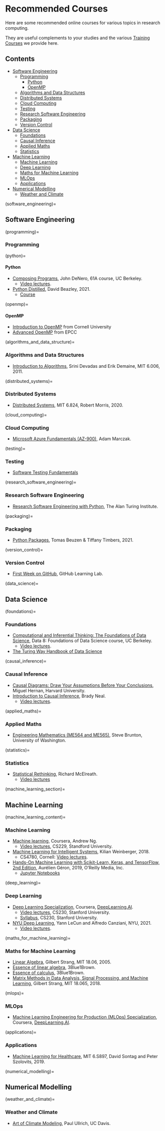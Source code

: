 # Recommended Courses

Here are some recommended online courses for various topics in research computing.  

They are useful complements to your studies and the various [Training Courses](https://arc.leeds.ac.uk/training/) we provide here.

## Contents

- [Software Engineering](software_engineering)
    - [Programming](programming)
        - [Python](python)
        - [OpenMP](openmp)
    - [Algorithms and Data Structures](algorithms_and_data_structure)
    - [Distributed Systems](distributed_systems)
    - [Cloud Computing](cloud_computing)
    - [Testing](testing)
    - [Research Software Engineering](research_software_engineering)
    - [Packaging](packaging)
    - [Version Control](version_control)
- [Data Science](data_science)
    - [Foundations](foundations)
    - [Causal Inference](causal_inference)
    - [Applied Maths](applied_maths)
    - [Statistics](statistics)
- [Machine Learning](machine_learning_section)
    - [Machine Learning](machine_learning_content)
    - [Deep Learning](deep_learning)
    - [Maths for Machine Learning](maths_for_machine_learning)
    - [MLOps](mlops)
    - [Applications](applications)
- [Numerical Modelling](numerical_modelling)
    - [Weather and Climate](weather_and_climate)
    
(software_engineering)=
## Software Engineering

(programming)=
### Programming

(python)=
#### Python

- [Composing Programs](https://composingprograms.com/), John DeNero, 61A course, UC Berkeley.
    - [Video lectures](https://www.youtube.com/c/JohnDeNero/playlists).
- [Python Distilled](https://www.dabeaz.com/python-distilled/), David Beazley, 2021.
    - [Course](https://dabeaz-course.github.io/practical-python/)

(openmp)=
#### OpenMP
- [Introduction to OpenMP](https://cvw.cac.cornell.edu/OpenMP/) from Cornell University
- [Advanced OpenMP](http://www.archer.ac.uk/training/course-material/2019/06/AdvOpenMP-manch/L01-OpenMPBasics.pdf) from EPCC

(algorithms_and_data_structure)=
### Algorithms and Data Structures

- [Introduction to Algorithms](https://youtube.com/playlist?list=PLUl4u3cNGP61Oq3tWYp6V_F-5jb5L2iHb), Srini Devadas and Erik Demaine, MIT 6.006, 2011.

(distributed_systems)=
### Distributed Systems

- [Distributed Systems](https://www.youtube.com/playlist?list=PLrw6a1wE39_tb2fErI4-WkMbsvGQk9_UB), MIT 6.824, Robert Morris, 2020.

(cloud_computing)=
### Cloud Computing

- [Microsoft Azure Fundamentals (AZ-900)](https://www.youtube.com/playlist?list=PLGjZwEtPN7j-Q59JYso3L4_yoCjj2syrM), Adam Marczak.

(testing)=
### Testing

- [Software Testing Fundamentals](https://softwaretestingfundamentals.com/)

(research_software_engineering)=
### Research Software Engineering

- [Research Software Engineering with Python](https://alan-turing-institute.github.io/rse-course/html/index.html), The Alan Turing Institute.

(packaging)=
### Packaging

- [Python Packages](https://py-pkgs.org/), Tomas Beuzen & Tiffany Timbers, 2021.

(version_control)=
### Version Control

- [First Week on GitHub](https://lab.github.com/githubtraining/first-week-on-github), GitHub Learning Lab.

(data_science)=
## Data Science

(foundations)=
### Foundations

- [Computational and Inferential Thinking: The Foundations of Data Science](https://inferentialthinking.com/chapters/intro.html), Data 8: Foundations of Data Science course, UC Berkeley.
    - [Video lectures](https://www.youtube.com/playlist?list=PL3juAj0fqNsI4HLvMJFnZDDabxAExG0wv).
- [The Turing Way Handbook of Data Science](https://the-turing-way.netlify.app/welcome.html)

(causal_inference)=
### Causal Inference

- [Causal Diagrams: Draw Your Assumptions Before Your Conclusions](https://www.edx.org/course/causal-diagrams-draw-your-assumptions-before-your), Miguel Hernan, Harvard University.
- [Introduction to Causal Inference](https://www.bradyneal.com/causal-inference-course), Brady Neal.
    - [Video lectures](https://www.youtube.com/playlist?list=PLoazKTcS0RzZ1SUgeOgc6SWt51gfT80N0).

(applied_maths)=
### Applied Maths

- [Engineering Mathematics (ME564 and ME565)](https://www.youtube.com/playlist?list=PLMrJAkhIeNNR2W2sPWsYxfrxcASrUt_9j), Steve Brunton, University of Washington.

(statistics)=
### Statistics

- [Statistical Rethinking](https://xcelab.net/rm/statistical-rethinking/), Richard McElreath.
    - [Video lectures](https://www.youtube.com/playlist?list=PLDcUM9US4XdMROZ57-OIRtIK0aOynbgZN)

(machine_learning_section)=
## Machine Learning

(machine_learning_content)=
### Machine Learning

- [Machine learning](https://www.coursera.org/learn/machine-learning), Coursera, Andrew Ng.
    - [Video lectures](https://www.youtube.com/playlist?list=PLoROMvodv4rMiGQp3WXShtMGgzqpfVfbU), CS229, Standford University.
- [Machine Learning for Intelligent Systems](https://www.cs.cornell.edu/courses/cs4780/2018fa/lectures/), Kilian Weinberger, 2018.
    - CS4780, Cornell: [Video lectures](https://youtube.com/playlist?list=PLl8OlHZGYOQ7bkVbuRthEsaLr7bONzbXS).
- [Hands-On Machine Learning with Scikit-Learn, Keras, and TensorFlow, 2nd Edition](https://www.oreilly.com/library/view/hands-on-machine-learning/9781492032632/), Aurélien Géron, 2019, O’Reilly Media, Inc.
    - [Jupyter Notebooks](https://github.com/ageron/handson-ml2)

(deep_learning)=
### Deep Learning

- [Deep Learning Specialization](https://www.coursera.org/specializations/deep-learning), Coursera, [DeepLearning.AI](https://deeplearning.ai/).
    - [Video lectures](https://www.youtube.com/playlist?list=PLoROMvodv4rOABXSygHTsbvUz4G_YQhOb), CS230, Stanford University.
    - [Syllabus](https://cs230.stanford.edu/syllabus/), CS230, Stanford University.
- [NYU Deep Learning](https://atcold.github.io/NYU-DLSP21/), Yann LeCun and Alfredo Canziani, NYU, 2021.
    - [Video lectures](https://www.youtube.com/playlist?list=PLLHTzKZzVU9e6xUfG10TkTWApKSZCzuBI).
    
(maths_for_machine_learning)=
### Maths for Machine Learning

- [Linear Algebra](https://www.youtube.com/playlist?list=PLE7DDD91010BC51F8), Gilbert Strang, MIT 18.06, 2005.
- [Essence of linear algebra](https://www.youtube.com/playlist?list=PLZHQObOWTQDPD3MizzM2xVFitgF8hE_ab), 3Blue1Brown.
- [Essence of calculus](https://www.youtube.com/playlist?list=PLZHQObOWTQDMsr9K-rj53DwVRMYO3t5Yr), 3Blue1Brown.
- [Matrix Methods in Data Analysis, Signal Processing, and Machine Learning](https://www.youtube.com/playlist?list=PLUl4u3cNGP63oMNUHXqIUcrkS2PivhN3k), Gilbert Strang, MIT 18.065, 2018.

(mlops)=
### MLOps

- [Machine Learning Engineering for Production (MLOps) Specialization](https://www.coursera.org/specializations/machine-learning-engineering-for-production-mlops?utm_source=deeplearning-ai&utm_medium=institutions&utm_campaign=20210423-mlep-1-deeplearning-ai-institutions-dlai-website), Coursera, [DeepLearning.AI](https://deeplearning.ai/).

(applications)=
### Applications

- [Machine Learning for Healthcare](https://www.youtube.com/playlist?list=PLUl4u3cNGP60B0PQXVQyGNdCyCTDU1Q5j), MIT 6.S897, David Sontag and Peter Szolovits, 2019.

(numerical_modelling)=
## Numerical Modelling

(weather_and_climate)=
### Weather and Climate

- [Art of Climate Modeling](https://www.youtube.com/playlist?list=PL_cuIb7hx5lihu3Wq605u6kVGltXgEfDt), Paul Ullrich, UC Davis.
